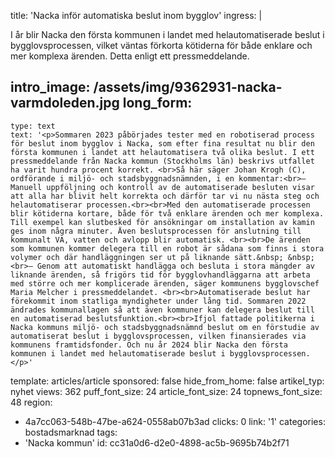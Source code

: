 title: 'Nacka inför automatiska beslut inom bygglov'
ingress: |
  <p>I år blir Nacka den första kommunen i landet med helautomatiserade beslut i bygglovsprocessen, vilket väntas förkorta kötiderna för både enklare och mer komplexa ärenden. Detta enligt ett pressmeddelande.
  </p>
  
intro_image: /assets/img/9362931-nacka-varmdoleden.jpg
long_form:
  -
    type: text
    text: '<p>Sommaren 2023 påbörjades tester med en robotiserad process för beslut inom bygglov i Nacka, som efter fina resultat nu blir den första kommunen i landet att helautomatisera två olika beslut. I ett pressmeddelande från Nacka kommun (Stockholms län) beskrivs utfallet ha varit hundra procent korrekt. <br>Så här säger Johan Krogh (C), ordförande i miljö- och stadsbyggnadsnämnden, i en kommentar:<br>– Manuell uppföljning och kontroll av de automatiserade besluten visar att alla har blivit helt korrekta och därför tar vi nu nästa steg och helautomatiserar processen.<br><br>Med den automatiserade processen blir kötiderna kortare, både för två enklare ärenden och mer komplexa. Till exempel kan slutbesked för ansökningar om installation av kamin ges inom några minuter. Även beslutsprocessen för anslutning till kommunalt VA, vatten och avlopp blir automatisk. <br><br>De ärenden som kommunen kommer delegera till en robot är sådana som finns i stora volymer och där handläggningen ser ut på liknande sätt.&nbsp; &nbsp;<br>– Genom att automatiskt handlägga och besluta i stora mängder av liknande ärenden, så frigörs tid för bygglovhandläggarna att arbeta med större och mer komplicerade ärenden, säger kommunens bygglovschef Maria Melcher i pressmeddelandet. <br><br>Automatiserade beslut har förekommit inom statliga myndigheter under lång tid. Sommaren 2022 ändrades kommunallagen så att även kommuner kan delegera beslut till en automatiserad beslutsfunktion.<br><br>Ifjol fattade politikerna i Nacka kommuns miljö- och stadsbyggnadsnämnd beslut om en förstudie av automatiserat beslut i bygglovsprocessen, vilken finansierades via kommunens framtidsfonder. Och nu år 2024 blir Nacka den första kommunen i landet med helautomatiserade beslut i bygglovsprocessen.</p>'
template: articles/article
sponsored: false
hide_from_home: false
artikel_typ: nyhet
views: 362
puff_font_size: 24
article_font_size: 24
topnews_font_size: 48
region:
  - 4a7cc063-548b-47be-a624-0558ab07b3ad
clicks: 0
link: '1'
categories: bostadsmarknad
tags:
  - 'Nacka kommun'
id: cc31a0d6-d2e0-4898-ac5b-9695b74b2f71
